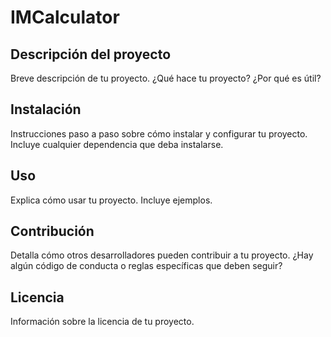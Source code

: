# IMCalculator

## Descripción del proyecto

Breve descripción de tu proyecto. ¿Qué hace tu proyecto? ¿Por qué es útil?

## Instalación

Instrucciones paso a paso sobre cómo instalar y configurar tu proyecto. Incluye cualquier dependencia que deba instalarse.

## Uso

Explica cómo usar tu proyecto. Incluye ejemplos.

## Contribución

Detalla cómo otros desarrolladores pueden contribuir a tu proyecto. ¿Hay algún código de conducta o reglas específicas que deben seguir?

## Licencia

Información sobre la licencia de tu proyecto.
